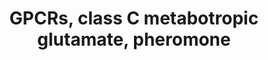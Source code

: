 ---
annotations:
- type: Pathway Ontology
  value: G protein mediated signaling pathway
- type: Pathway Ontology
  value: excitatory synaptic transmission pathway
authors:
- MaintBot
- Jmelius
- Eweitz
description: ''
last-edited: 2021-05-18
organisms:
- Gallus gallus
redirect_from:
- /index.php/Pathway:WP814
- /instance/WP814
schema-jsonld:
- '@context': https://schema.org/
  '@id': https://wikipathways.github.io/pathways/WP814.html
  '@type': Dataset
  creator:
    '@type': Organization
    name: WikiPathways
  description: ''
  keywords:
  - GABBR2
  - GPRC5A
  - GRM7
  - GPRC5C
  - GRM3
  - GRM8
  - GRM4
  - GRM2
  - GRM6
  - GRM5
  - GABBR1
  - GPRC5D
  - GPRC5B
  - GRM1
  - CASR
  license: CC0
  name: GPCRs, class C metabotropic glutamate, pheromone
seo: CreativeWork
title: GPCRs, class C metabotropic glutamate, pheromone
wpid: WP814
---